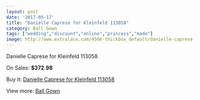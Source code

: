 ```yaml
---
layout: post
date: '2017-05-17'
title: "Danielle Caprese for Kleinfeld 113058"
category: Ball Gown
tags: ["wedding","discount","online","princess","made"]
image: http://www.extralace.com/4566-thickbox_default/danielle-caprese-for-kleinfeld-113058.jpg
---
```

Danielle Caprese for Kleinfeld 113058

On Sales: **$372.98**
<a href="https://www.extralace.com/ball-gown/2160-danielle-caprese-for-kleinfeld-113058.html"><amp-img layout="responsive" width="600" height="600" src="//www.extralace.com/4566-thickbox_default/danielle-caprese-for-kleinfeld-113058.jpg" alt="Danielle Caprese for Kleinfeld 113058 0" /></a>
<a href="https://www.extralace.com/ball-gown/2160-danielle-caprese-for-kleinfeld-113058.html"><amp-img layout="responsive" width="600" height="600" src="//www.extralace.com/4567-thickbox_default/danielle-caprese-for-kleinfeld-113058.jpg" alt="Danielle Caprese for Kleinfeld 113058 1" /></a>

Buy it: [Danielle Caprese for Kleinfeld 113058](https://www.extralace.com/ball-gown/2160-danielle-caprese-for-kleinfeld-113058.html "Danielle Caprese for Kleinfeld 113058")

View more: [Ball Gown](https://www.extralace.com/3-ball-gown "Ball Gown")
